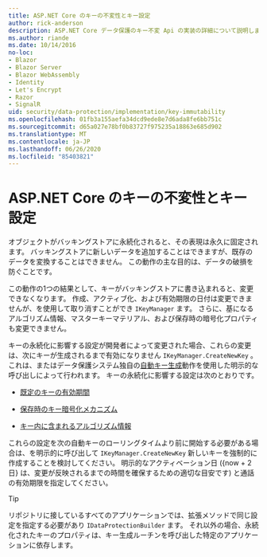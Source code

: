 ```yaml
---
title: ASP.NET Core のキーの不変性とキー設定
author: rick-anderson
description: ASP.NET Core データ保護のキー不変 Api の実装の詳細について説明します。
ms.author: riande
ms.date: 10/14/2016
no-loc:
- Blazor
- Blazor Server
- Blazor WebAssembly
- Identity
- Let's Encrypt
- Razor
- SignalR
uid: security/data-protection/implementation/key-immutability
ms.openlocfilehash: 01fb3a155aefa34dcd9ede8e7d6ada8fe6bb751c
ms.sourcegitcommit: d65a027e78bf0b83727f975235a18863e685d902
ms.translationtype: MT
ms.contentlocale: ja-JP
ms.lasthandoff: 06/26/2020
ms.locfileid: "85403821"
---
```

# <a name="key-immutability-and-key-settings-in-aspnet-core"></a>ASP.NET Core のキーの不変性とキー設定

オブジェクトがバッキングストアに永続化されると、その表現は永久に固定されます。 バッキングストアに新しいデータを追加することはできますが、既存のデータを変換することはできません。 この動作の主な目的は、データの破損を防ぐことです。

この動作の1つの結果として、キーがバッキングストアに書き込まれると、変更できなくなります。 作成、アクティブ化、および有効期限の日付は変更できませんが、を使用して取り消すことができ `IKeyManager` ます。 さらに、基になるアルゴリズム情報、マスターキーマテリアル、および保存時の暗号化プロパティも変更できません。

キーの永続化に影響する設定が開発者によって変更された場合、これらの変更は、次にキーが生成されるまで有効になりません `IKeyManager.CreateNewKey` 。これは、またはデータ保護システム独自の[自動キー生成](xref:security/data-protection/implementation/key-management#data-protection-implementation-key-management)動作を使用した明示的な呼び出しによって行われます。 キーの永続化に影響する設定は次のとおりです。

* [既定のキーの有効期間](xref:security/data-protection/implementation/key-management#data-protection-implementation-key-management)

* [保存時のキー暗号化メカニズム](xref:security/data-protection/implementation/key-encryption-at-rest)

* [キー内に含まれるアルゴリズム情報](xref:security/data-protection/configuration/overview#changing-algorithms-with-usecryptographicalgorithms)

これらの設定を次の自動キーのローリングタイムより前に開始する必要がある場合は、を明示的に呼び出して `IKeyManager.CreateNewKey` 新しいキーを強制的に作成することを検討してください。 明示的なアクティベーション日 ({now + 2 日} は、変更が反映されるまでの時間を確保するための適切な目安です) と通話の有効期限を指定してください。

>[!TIP]
> リポジトリに接しているすべてのアプリケーションでは、拡張メソッドで同じ設定を指定する必要があり `IDataProtectionBuilder` ます。 それ以外の場合、永続化されたキーのプロパティは、キー生成ルーチンを呼び出した特定のアプリケーションに依存します。
